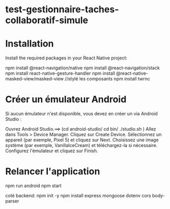 # test-gestionnaire-taches-collaboratif-simule


# Installation
Install the required packages in your React Native project:

npm install @react-navigation/native
npm install @react-navigation/stack
npm install react-native-gesture-handler
npm install @react-native-masked-view/masked-view
//stylé les composants 
npm install twrnc

# Créer un émulateur Android
Si aucun émulateur n'est disponible, vous devez en créer un via Android Studio :

Ouvrez Android Studio.==> 
(cd android-studio/
cd bin/
 ./studio.sh )
Allez dans Tools > Device Manager.
Cliquez sur Create Device.
Sélectionnez un appareil (par exemple, Pixel 5) et cliquez sur Next.
Choisissez une image système (par exemple, VanillaIceCream) et téléchargez-la si nécessaire.
Configurez l'émulateur et cliquez sur Finish.

# Relancer l'application
npm run android
npm start 

coté backend:
npm init -y
npm install express mongoose dotenv cors body-parser
